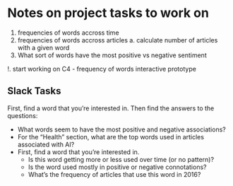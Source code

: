 # Notes on project tasks to work on

1. frequencies of words accross time
2. frequencies of words accross articles
    a. calculate number of articles with a given word
3. What sort of words have the most positive vs negative sentiment 

!. start working on C4 - frequency of words interactive prototype

## Slack Tasks

First, find a word that you’re interested in. Then find the answers to the questions:
- What words seem to have the most positive and negative associations?
- For the “Health” section, what are the top words used in articles associated with AI?
- First, find a word that you’re interested in.
    - Is this word getting more or less used over time (or no pattern)?
    - Is the word used mostly in positive or negative connotations?
    - What’s the frequency of articles that use this word in 2016?
